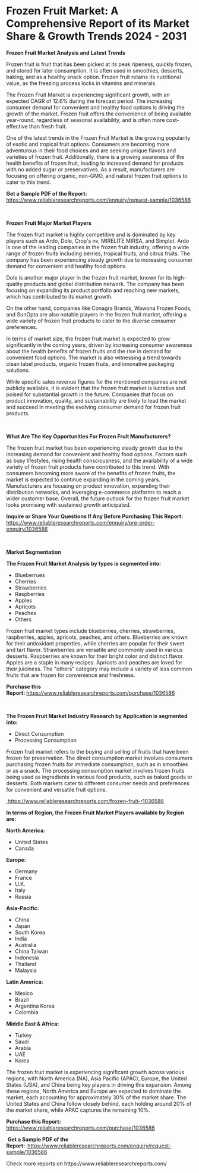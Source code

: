 <p><h1>Frozen Fruit Market: A Comprehensive Report of its Market Share & Growth Trends 2024 - 2031</h1></p><p><strong>Frozen Fruit Market Analysis and Latest Trends</strong></p>
<p><p>Frozen fruit is fruit that has been picked at its peak ripeness, quickly frozen, and stored for later consumption. It is often used in smoothies, desserts, baking, and as a healthy snack option. Frozen fruit retains its nutritional value, as the freezing process locks in vitamins and minerals.</p><p>The Frozen Fruit Market is experiencing significant growth, with an expected CAGR of 12.6% during the forecast period. The increasing consumer demand for convenient and healthy food options is driving the growth of the market. Frozen fruit offers the convenience of being available year-round, regardless of seasonal availability, and is often more cost-effective than fresh fruit.</p><p>One of the latest trends in the Frozen Fruit Market is the growing popularity of exotic and tropical fruit options. Consumers are becoming more adventurous in their food choices and are seeking unique flavors and varieties of frozen fruit. Additionally, there is a growing awareness of the health benefits of frozen fruit, leading to increased demand for products with no added sugar or preservatives. As a result, manufacturers are focusing on offering organic, non-GMO, and natural frozen fruit options to cater to this trend.</p></p>
<p><strong>Get a Sample PDF of the Report:&nbsp;</strong> <a href="https://www.reliableresearchreports.com/enquiry/request-sample/1036586">https://www.reliableresearchreports.com/enquiry/request-sample/1036586</a></p>
<p>&nbsp;</p>
<p><strong>Frozen Fruit Major Market Players</strong></p>
<p><p>The frozen fruit market is highly competitive and is dominated by key players such as Ardo, Dole, Crop's nv, MIRELITE MIRSA, and Simplot. Ardo is one of the leading companies in the frozen fruit industry, offering a wide range of frozen fruits including berries, tropical fruits, and citrus fruits. The company has been experiencing steady growth due to increasing consumer demand for convenient and healthy food options.</p><p>Dole is another major player in the frozen fruit market, known for its high-quality products and global distribution network. The company has been focusing on expanding its product portfolio and reaching new markets, which has contributed to its market growth.</p><p>On the other hand, companies like Conagra Brands, Wawona Frozen Foods, and SunOpta are also notable players in the frozen fruit market, offering a wide variety of frozen fruit products to cater to the diverse consumer preferences.</p><p>In terms of market size, the frozen fruit market is expected to grow significantly in the coming years, driven by increasing consumer awareness about the health benefits of frozen fruits and the rise in demand for convenient food options. The market is also witnessing a trend towards clean label products, organic frozen fruits, and innovative packaging solutions.</p><p>While specific sales revenue figures for the mentioned companies are not publicly available, it is evident that the frozen fruit market is lucrative and poised for substantial growth in the future. Companies that focus on product innovation, quality, and sustainability are likely to lead the market and succeed in meeting the evolving consumer demand for frozen fruit products.</p></p>
<p>&nbsp;</p>
<p><strong>What Are The Key Opportunities For Frozen Fruit Manufacturers?</strong></p>
<p><p>The frozen fruit market has been experiencing steady growth due to the increasing demand for convenient and healthy food options. Factors such as busy lifestyles, rising health consciousness, and the availability of a wide variety of frozen fruit products have contributed to this trend. With consumers becoming more aware of the benefits of frozen fruits, the market is expected to continue expanding in the coming years. Manufacturers are focusing on product innovation, expanding their distribution networks, and leveraging e-commerce platforms to reach a wider customer base. Overall, the future outlook for the frozen fruit market looks promising with sustained growth anticipated.</p></p>
<p><strong>Inquire or Share Your Questions If Any Before Purchasing This Report:</strong> <a href="https://www.reliableresearchreports.com/enquiry/pre-order-enquiry/1036586">https://www.reliableresearchreports.com/enquiry/pre-order-enquiry/1036586</a></p>
<p>&nbsp;</p>
<p><strong>Market Segmentation</strong></p>
<p><strong>The Frozen Fruit Market Analysis by types is segmented into:</strong></p>
<p><ul><li>Blueberrues</li><li>Cherries</li><li>Strawberries</li><li>Raspberries</li><li>Apples</li><li>Apricots</li><li>Peaches</li><li>Others</li></ul></p>
<p><p>Frozen fruit market types include blueberries, cherries, strawberries, raspberries, apples, apricots, peaches, and others. Blueberries are known for their antioxidant properties, while cherries are popular for their sweet and tart flavor. Strawberries are versatile and commonly used in various desserts. Raspberries are known for their bright color and distinct flavor. Apples are a staple in many recipes. Apricots and peaches are loved for their juiciness. The "others" category may include a variety of less common fruits that are frozen for convenience and freshness.</p></p>
<p><strong>Purchase this Report:&nbsp;</strong><a href="https://www.reliableresearchreports.com/purchase/1036586">https://www.reliableresearchreports.com/purchase/1036586</a></p>
<p>&nbsp;</p>
<p><strong>The Frozen Fruit Market Industry Research by Application is segmented into:</strong></p>
<p><ul><li>Direct Consumption</li><li>Processing Consumption</li></ul></p>
<p><p>Frozen fruit market refers to the buying and selling of fruits that have been frozen for preservation. The direct consumption market involves consumers purchasing frozen fruits for immediate consumption, such as in smoothies or as a snack. The processing consumption market involves frozen fruits being used as ingredients in various food products, such as baked goods or desserts. Both markets cater to different consumer needs and preferences for convenient and versatile fruit options.</p></p>
<p><a href="https://www.reliableresearchreports.com/frozen-fruit-r1036586">&nbsp;https://www.reliableresearchreports.com/frozen-fruit-r1036586</a></p>
<p><strong>In terms of Region, the Frozen Fruit Market Players available by Region are:</strong></p>
<p>
    <p> <strong> North America: </strong>
        <ul>
            <li>United States</li>
            <li>Canada</li>
        </ul>
        </p> 
    <p> <strong> Europe: </strong>
        <ul>
            <li>Germany</li>
            <li>France</li>
            <li>U.K.</li>
            <li>Italy</li>
            <li>Russia</li>
        </ul>
        </p> 
    <p> <strong> Asia-Pacific: </strong>
        <ul>
            <li>China</li>
            <li>Japan</li>
            <li>South Korea</li>
            <li>India</li>
            <li>Australia</li>
            <li>China Taiwan</li>
            <li>Indonesia</li>
            <li>Thailand</li>
            <li>Malaysia</li>
        </ul>
        </p> 
    <p> <strong> Latin America: </strong>
        <ul>
            <li>Mexico</li>
            <li>Brazil</li>
            <li>Argentina Korea</li>
            <li>Colombia</li>
        </ul>
        </p> 
    <p> <strong> Middle East & Africa: </strong>
        <ul>
            <li>Turkey</li>
            <li>Saudi</li>
            <li>Arabia</li>
            <li>UAE</li>
            <li>Korea</li>
        </ul>
    </p>
    </p>
<p><p>The frozen fruit market is experiencing significant growth across various regions, with North America (NA), Asia Pacific (APAC), Europe, the United States (USA), and China being key players in driving this expansion. Among these regions, North America and Europe are expected to dominate the market, each accounting for approximately 30% of the market share. The United States and China follow closely behind, each holding around 20% of the market share, while APAC captures the remaining 10%.</p></p>
<p><strong>Purchase this Report: </strong><a href="https://www.reliableresearchreports.com/purchase/1036586">https://www.reliableresearchreports.com/purchase/1036586</a></p>
<p>&nbsp;<strong>Get a Sample PDF of the Report:&nbsp;&nbsp;</strong><a href="https://www.reliableresearchreports.com/enquiry/request-sample/1036586">https://www.reliableresearchreports.com/enquiry/request-sample/1036586</a></p>
<p><strong></strong></p>
<p>Check more reports on https://www.reliableresearchreports.com/</p>